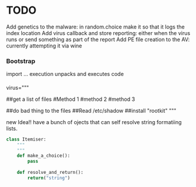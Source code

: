 # TODO 
Add genetics to the malware: in random.choice make it so that it logs the index location
Add virus callback and store reporting: either when the virus runs or send something as part of the report
Add PE file creation to the AV: currently attempting it via wine

### Bootstrap
import ...
execution
  unpacks and executes code
####
virus="""

##get a list of files
#Method 1
#method 2
#method 3

##do bad thing to the files
##Read /etc/shadow
##install "rootkit"
"""

new Idea!! 
have a bunch of ojects that can self resolve string formatiing lists.
```python
class Itemiser: 
    """
    """
    def make_a_choice():
        pass
    
    def resolve_and_return():
        return("string")

```   